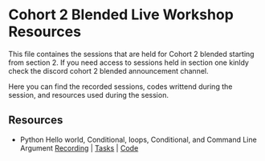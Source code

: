 # Cohort 2 Blended Live Workshop Resources

This file containes the sessions that are held for Cohort 2 blended starting from section 2. If you need access to sessions held in section one kinldy check the discord cohort 2 blended announcement channel.

Here you can find the recorded sessions, codes writtend during the session, and  resources used during the session.

## Resources

- Python Hello world, Conditional, loops, Conditional, and Command Line Argument  [Recording](https://sandtech.zoom.us/rec/share/rz_ljuqBHC1l3O-iW6SxN6SnBXmdS1wC-bx1coiTq7Ujpd6XDB93bYbwgrjD_gBS.az_kdcqiNDLkIFSS) | [Tasks](https://github.com/alx-se/Resources/blob/master/Code/python_hello_world/C2B/README.md) | [Code](https://github.com/alx-se/Resources/tree/master/Code/python_hello_world/C2B)
